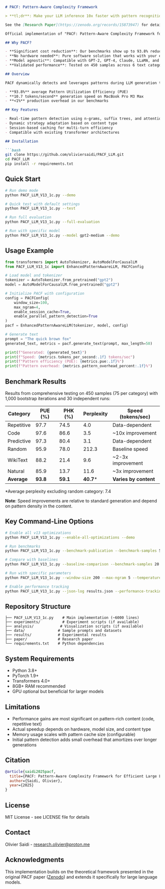 ```markdown
# PACF: Pattern-Aware Complexity Framework

> **tl;dr**: Make your LLM inference 10x faster with pattern recognition. Open source, MIT licensed, ready to use.

See the [Research Paper](https://zenodo.org/records/15873947) for details.

Official implementation of "PACF: Pattern-Aware Complexity Framework for Efficient Large Language Model Generation"

## Why PACF?

- **Significant cost reduction**: Our benchmarks show up to 93.8% reduction in computational operations
- **No hardware needed**: Pure software solution that works with your existing infrastructure
- **Model agnostic**: Compatible with GPT-2, GPT-4, Claude, LLaMA, and other transformer architectures
- **Validated performance**: Tested on 450 samples across 6 text categories with statistical significance (p < 10⁻⁹)

## Overview

PACF dynamically detects and leverages patterns during LLM generation to reduce computational complexity while maintaining output quality. Our framework achieves:

- **93.8%** average Pattern Utilization Efficiency (PUE)
- **10.7 tokens/second** generation speed on MacBook Pro M3 Max
- **<1%** production overhead in our benchmarks

## Key Features

- Real-time pattern detection using n-grams, suffix trees, and attention patterns
- Dynamic strategy adaptation based on content type
- Session-based caching for multi-turn efficiency
- Compatible with existing transformer architectures

## Installation

```bash
git clone https://github.com/oliviersaidi/PACF_LLM.git
cd PACF_LLM
pip install -r requirements.txt
```

## Quick Start

```bash
# Run demo mode
python PACF_LLM_V13_1c.py --demo

# Quick test with default settings
python PACF_LLM_V13_1c.py --test

# Run full evaluation
python PACF_LLM_V13_1c.py --full-evaluation

# Run with specific model
python PACF_LLM_V13_1c.py --model gpt2-medium --demo
```

## Usage Example

```python
from transformers import AutoTokenizer, AutoModelForCausalLM
from PACF_LLM_V13_1c import EnhancedPatternAwareLLM, PACFConfig

# Load model and tokenizer
tokenizer = AutoTokenizer.from_pretrained("gpt2")
model = AutoModelForCausalLM.from_pretrained("gpt2")

# Initialize PACF with configuration
config = PACFConfig(
    window_size=100,
    max_ngram=4,
    enable_session_cache=True,
    enable_parallel_pattern_detection=True
)
pacf = EnhancedPatternAwareLLM(tokenizer, model, config)

# Generate text
prompt = "The quick brown fox"
generated_text, metrics = pacf.generate_text(prompt, max_length=50)

print(f"Generated: {generated_text}")
print(f"Speed: {metrics.tokens_per_second:.1f} tokens/sec")
print(f"Pattern efficiency (PUE): {metrics.pue:.1f}%")
print(f"Pattern overhead: {metrics.pattern_overhead_percent:.1f}%")
```

## Benchmark Results

Results from comprehensive testing on 450 samples (75 per category) with 1,000 bootstrap iterations and 30 independent runs:

| Category    | PUE (%) | PHK (%) | Perplexity | Speed (tokens/sec) |
|-------------|---------|---------|------------|--------------------|
| Repetitive  | 97.7    | 74.5    | 4.0        | Data-dependent     |
| Code        | 97.6    | 86.6    | 3.5        | ~10x improvement   |
| Predictive  | 97.3    | 80.4    | 3.1        | Data-dependent     |
| Random      | 95.9    | 78.0    | 212.3      | Baseline speed     |
| WikiText    | 88.2    | 21.4    | 9.6        | ~2-3x improvement  |
| Natural     | 85.9    | 13.7    | 11.6       | ~3x improvement    |
| **Average** | **93.8**| **59.1**| **40.7***  | **Varies by content** |

*Average perplexity excluding random category: 7.4

**Note**: Speed improvements are relative to standard generation and depend on pattern density in the content.

## Key Command-Line Options

```bash
# Enable all v13 optimizations
python PACF_LLM_V13_1c.py --enable-all-optimizations --demo

# Run benchmarks
python PACF_LLM_V13_1c.py --benchmark-publication --benchmark-samples 50

# Compare with baselines
python PACF_LLM_V13_1c.py --baseline-comparison --benchmark-samples 20

# Run with specific parameters
python PACF_LLM_V13_1c.py --window-size 200 --max-ngram 5 --temperature 0.8 --demo

# Enable performance tracking
python PACF_LLM_V13_1c.py --json-log results.json --performance-tracking --demo
```

## Repository Structure

```
├── PACF_LLM_V13_1c.py    # Main implementation (~6000 lines)
├── experiments/          # Experiment scripts (if available)
├── analysis/            # Visualization scripts (if available)
├── data/               # Sample prompts and datasets
├── results/            # Experimental results
├── paper/              # Research paper
└── requirements.txt    # Python dependencies
```

## System Requirements

- Python 3.8+
- PyTorch 1.9+
- Transformers 4.0+
- 8GB+ RAM recommended
- GPU optional but beneficial for larger models

## Limitations

- Performance gains are most significant on pattern-rich content (code, repetitive text)
- Actual speedup depends on hardware, model size, and content type
- Memory usage scales with pattern cache size (configurable)
- Initial pattern detection adds small overhead that amortizes over longer generations

## Citation

```bibtex
@article{saidi2025pacf,
  title={PACF: Pattern-Aware Complexity Framework for Efficient Large Language Model Generation},
  author={Saidi, Olivier},
  year={2025}
}
```

## License

MIT License - see LICENSE file for details

## Contact

Olivier Saidi - research.olivier@proton.me

## Acknowledgments

This implementation builds on the theoretical framework presented in the original PACF paper ([Zenodo](https://zenodo.org/records/15006676)) and extends it specifically for large language models.
```
